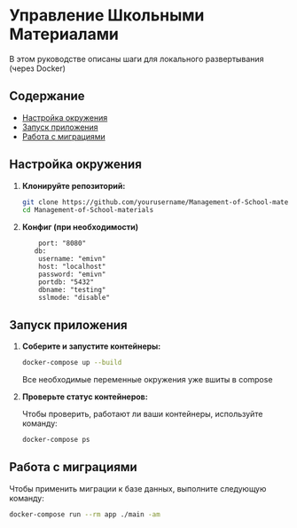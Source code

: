 # Управление Школьными Материалами

В этом руководстве описаны шаги для локального развертывания (через Docker)

## Содержание

- [Настройка окружения](#настройка-окружения)
- [Запуск приложения](#запуск-приложения)
- [Работа с миграциями](#работа-с-миграциями)

## Настройка окружения

1. **Клонируйте репозиторий:**

   ```sh
   git clone https://github.com/yourusername/Management-of-School-materials.git
   cd Management-of-School-materials
   ```

2. **Конфиг (при необходимости)**
   ```server:
       port: "8080"
      db:
       username: "emivn"
       host: "localhost"
       password: "emivn"
       portdb: "5432"
       dbname: "testing"
       sslmode: "disable"
   ```

## Запуск приложения

1. **Соберите и запустите контейнеры:**

   ```sh
   docker-compose up --build
   ```

   Все необходимые переменные окружения уже вшиты в compose

2. **Проверьте статус контейнеров:**

   Чтобы проверить, работают ли ваши контейнеры, используйте команду:

   ```sh
   docker-compose ps
   ```

## Работа с миграциями

Чтобы применить миграции к базе данных, выполните следующую команду:

```sh
docker-compose run --rm app ./main -am
```
